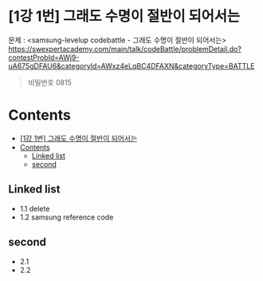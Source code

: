 # [1강 1번] 그래도 수명이 절반이 되어서는

문제 : <samsung-levelup codebattle - 그래도 수명이 절반이 되어서는> <br/>
<https://swexpertacademy.com/main/talk/codeBattle/problemDetail.do?contestProbId=AWj9-uA675gDFAU6&categoryId=AWxz4eLqBC4DFAXN&categoryType=BATTLE>
> 비밀번호 0815

# Contents

- [[1강 1번] 그래도 수명이 절반이 되어서는](#1%ea%b0%95-1%eb%b2%88-%ea%b7%b8%eb%9e%98%eb%8f%84-%ec%88%98%eb%aa%85%ec%9d%b4-%ec%a0%88%eb%b0%98%ec%9d%b4-%eb%90%98%ec%96%b4%ec%84%9c%eb%8a%94)
- [Contents](#contents)
  - [Linked list](#linked-list)
  - [second](#second)

## Linked list

- 1.1 delete
- 1.2 samsung reference code

## second

- 2.1
- 2.2